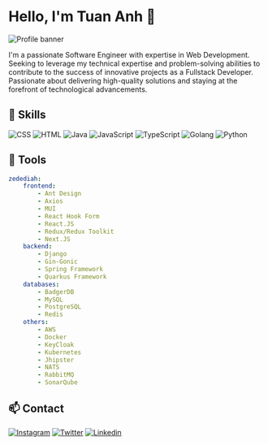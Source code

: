 # Hello, I'm Tuan Anh 👋

<img src="https://raw.githubusercontent.com/vzzederzv/vzzederzv/master/statics/media/Banner.png" alt="Profile banner">

I'm a passionate Software Engineer with expertise in Web Development. Seeking to leverage my technical expertise and problem-solving abilities to contribute to the success of innovative projects as a Fullstack Developer. Passionate about delivering high-quality solutions and staying at the forefront of technological advancements.

## 🚀 Skills

![CSS](https://img.shields.io/badge/CSS3-1572B6?style=for-the-badge&logo=css3&logoColor=white)
![HTML](https://img.shields.io/badge/HTML5-E34F26?style=for-the-badge&logo=html5&logoColor=white)
![Java](https://img.shields.io/badge/Java-ED8B00?style=for-the-badge&logo=java&logoColor=white)
![JavaScript](https://img.shields.io/badge/JavaScript-F7DF1E?style=for-the-badge&logo=javascript&logoColor=black)
![TypeScript](https://img.shields.io/badge/TypeScript-2F73C0?style=for-the-badge&logo=typescript&logoColor=white)
![Golang](https://img.shields.io/badge/Go-00ADD8?style=for-the-badge&logo=go&logoColor=white)
![Python](https://img.shields.io/badge/Python-3776AB?style=for-the-badge&logo=python&logoColor=white)

## 🔧 Tools 

```yaml
zedediah:
    frontend:
        - Ant Design
        - Axios
        - MUI
        - React Hook Form
        - React.JS
        - Redux/Redux Toolkit
        - Next.JS
    backend:
        - Django
        - Gin-Gonic
        - Spring Framework
        - Quarkus Framework
    databases:
        - BadgerDB
        - MySQL
        - PostgreSQL
        - Redis
    others:
        - AWS
        - Docker
        - KeyCloak
        - Kubernetes
        - Jhipster
        - NATS
        - RabbitMQ
        - SonarQube
```

## 📫 Contact

[![Instagram](https://img.shields.io/badge/-zede.diah-E4405F?style=flat-square&logo=instagram&logoColor=white)](https://www.instagram.com/zede.diah/)
[![Twitter](https://img.shields.io/twitter/follow/zzederzz?label=Follow)](https://twitter.com/intent/follow?screen_name=zzederzz)
[![Linkedin](https://img.shields.io/badge/-zede.diah-blue?style=flat-square&logo=Linkedin&logoColor=white&link=https://www.linkedin.com/in/zedepeag/)](https://www.linkedin.com/in/zedepeag/)

